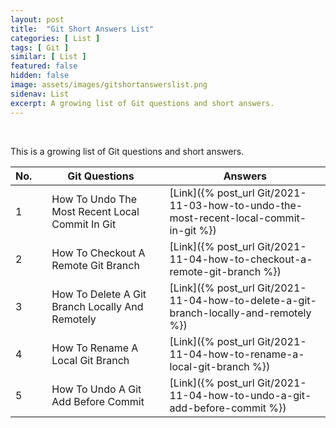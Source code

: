```yaml
---
layout: post
title:  "Git Short Answers List"
categories: [ List ]
tags: [ Git ]
similar: [ List ]
featured: false
hidden: false
image: assets/images/gitshortanswerslist.png
sidenav: List
excerpt: A growing list of Git questions and short answers.
---
```


<br />

This is a growing list of Git questions and short answers. 


No. | | Git Questions  | | Answers
--- | --- | --- | --- | --- 
1 | | How To Undo The Most Recent Local Commit In Git | | [Link]({% post_url Git/2021-11-03-how-to-undo-the-most-recent-local-commit-in-git %})
2 | | How To Checkout A Remote Git Branch | | [Link]({% post_url Git/2021-11-04-how-to-checkout-a-remote-git-branch %})
3 | | How To Delete A Git Branch Locally And Remotely | | [Link]({% post_url Git/2021-11-04-how-to-delete-a-git-branch-locally-and-remotely %})
4 | | How To Rename A Local Git Branch | | [Link]({% post_url Git/2021-11-04-how-to-rename-a-local-git-branch %})
5 | | How To Undo A Git Add Before Commit | | [Link]({% post_url Git/2021-11-04-how-to-undo-a-git-add-before-commit %})

<br />









